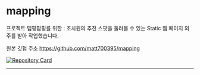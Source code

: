 # mapping
프로젝트 맵핑팝핑를 위한 : 조치원의 추천 스팟을 둘러볼 수 있는 Static 웹 페이지
외주를 받아 작업했습니다.

원본 깃헙 주소 https://github.com/matt700395/mapping


[![Repository Card](https://widget.realdeveloper.pro/api/card?user=isdiscodead&repo=mapping)](https://github.com/isdiscodead/mapping/)

---
